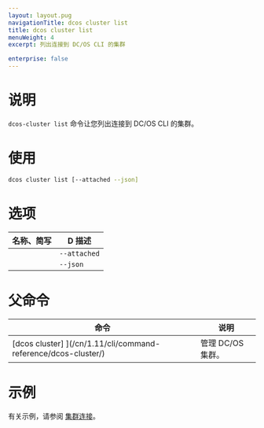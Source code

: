 ```yaml
---
layout: layout.pug
navigationTitle: dcos cluster list
title: dcos cluster list
menuWeight: 4
excerpt: 列出连接到 DC/OS CLI 的集群

enterprise: false
---
```


# 说明
`dcos-cluster list` 命令让您列出连接到 DC/OS CLI 的集群。

# 使用

```bash
dcos cluster list [--attached --json]
```

# 选项

| 名称、简写 | D 描述 |
|---------|-------------|
| | `--attached` | 仅附加的集群。 |
| | `--json` | 显示 JSON 格式的列表。 |


# 父命令

| 命令 | 说明 |
|---------|-------------|
|  [dcos cluster] ](/cn/1.11/cli/command-reference/dcos-cluster/) | 管理 DC/OS 集群。 |

# 示例
有关示例，请参阅 [集群连接](/cn/1.11/administering-clusters/multiple-clusters/cluster-connections/)。
